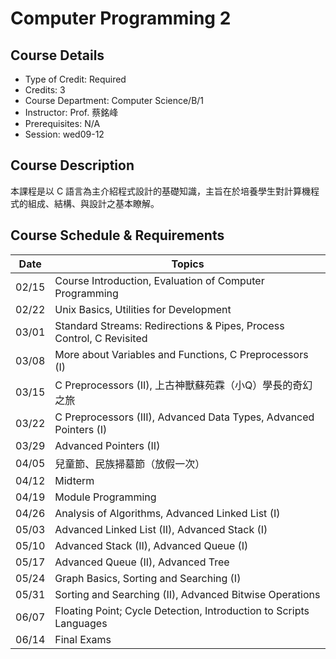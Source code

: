 # Computer Programming 2

## Course Details
- Type of Credit: Required
- Credits: 3
- Course Department: Computer Science/B/1
- Instructor: Prof. 蔡銘峰
- Prerequisites: N/A
- Session: wed09-12

## Course Description
本課程是以 C 語言為主介紹程式設計的基礎知識，主旨在於培養學生對計算機程式的組成、結構、與設計之基本瞭解。

## Course Schedule & Requirements
| Date   | Topics                                                                       |
|--------|------------------------------------------------------------------------------|
| 02/15  | Course Introduction, Evaluation of Computer Programming                      |
| 02/22  | Unix Basics, Utilities for Development                                       |
| 03/01  | Standard Streams: Redirections & Pipes, Process Control, C Revisited         |
| 03/08  | More about Variables and Functions, C Preprocessors (I)                      |
| 03/15  | C Preprocessors (II), 上古神獸蘇苑霖（小Q）學長的奇幻之旅                     |
| 03/22  | C Preprocessors (III), Advanced Data Types, Advanced Pointers (I)            |
| 03/29  | Advanced Pointers (II)                                                       |
| 04/05  | 兒童節、民族掃墓節（放假一次）                                                |
| 04/12  | Midterm                                                                      |
| 04/19  | Module Programming                                                           |
| 04/26  | Analysis of Algorithms, Advanced Linked List (I)                             |
| 05/03  | Advanced Linked List (II), Advanced Stack (I)                                |
| 05/10  | Advanced Stack (II), Advanced Queue (I)                                      |
| 05/17  | Advanced Queue (II), Advanced Tree                                           |
| 05/24  | Graph Basics, Sorting and Searching (I)                                      |
| 05/31  | Sorting and Searching (II), Advanced Bitwise Operations                      |
| 06/07  | Floating Point; Cycle Detection, Introduction to Scripts Languages           |
| 06/14  | Final Exams                                                                  |